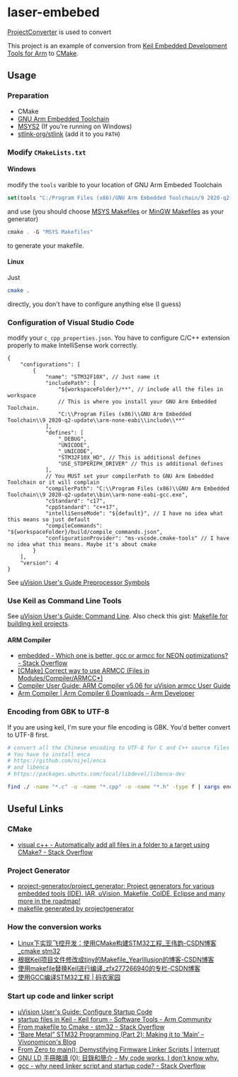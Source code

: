 # laser-embebed

[ProjectConverter](https://github.com/phodina/ProjectConverter) is used to convert

This project is an example of conversion from [Keil Embedded Development Tools for Arm](https://www.keil.com/) to [CMake](https://cmake.org/).

## Usage

### Preparation

- CMake
- [GNU Arm Embedded Toolchain](https://developer.arm.com/tools-and-software/open-source-software/developer-tools/gnu-toolchain/gnu-rm/downloads)
- [MSYS2](https://www.msys2.org/) (If you're running on Windows)
- [stlink-org/stlink](https://github.com/stlink-org/stlink/releases/tag/v1.7.0) (add it to you `PATH`)

### Modify `CMakeLists.txt`

#### Windows

modify the `tools` varible to your location of GNU Arm Embeded Toolchain

```cmake
set(tools "C:/Program Files (x86)/GNU Arm Embedded Toolchain/9 2020-q2-update")
```

and use (you should choose [MSYS Makefiles](https://cmake.org/cmake/help/latest/generator/MSYS%20Makefiles.html) or [MinGW Makefiles](https://cmake.org/cmake/help/latest/generator/MinGW%20Makefiles.html) as your generator)

```powershell
cmake . -G "MSYS Makefiles"
```

to generate your makefile.

#### Linux

Just

```bash
cmake .
```

directly, you don't have to configure anything else (I guess)

### Configuration of Visual Studio Code

modify your `c_cpp_properties.json`. You have to configure C/C++ extension properly to make IntelliSense work correctly.

```jsonc
{
    "configurations": [
        {
            "name": "STM32F10X", // Just name it
            "includePath": [
                "${workspaceFolder}/**", // include all the files in workspace
                // This is where you install your GNU Arm Embedded Toolchain. 
                "C:\\Program Files (x86)\\GNU Arm Embedded Toolchain\\9 2020-q2-update\\arm-none-eabi\\include\\**"  
            ],
            "defines": [
                "_DEBUG",
                "UNICODE",
                "_UNICODE",
                "STM32F10X_HD", // This is additional defines
                "USE_STDPERIPH_DRIVER" // This is additional defines
            ],
            // You MUST set your compilerPath to GNU Arm Embedded Toolchain or it will complain
            "compilerPath": "C:\\Program Files (x86)\\GNU Arm Embedded Toolchain\\9 2020-q2-update\\bin\\arm-none-eabi-gcc.exe",
            "cStandard": "c17",
            "cppStandard": "c++17",
            "intelliSenseMode": "${default}", // I have no idea what this means so just default
            "compileCommands": "${workspaceFolder}/build/compile_commands.json",
            "configurationProvider": "ms-vscode.cmake-tools" // I have no idea what this means. Maybe it's about cmake
        }
    ],
    "version": 4
}
```

See [µVision User's Guide Preprocessor Symbols](https://www.keil.com/support/man/docs/uv4/uv4_dg_adscc.htm)

### Use Keil as Command Line Tools

See [µVision User's Guide: Command Line](https://www.keil.com/support/man/docs/uv4/uv4_commandline.htm). Also check this gist: [Makefile for building keil projects](https://gist.github.com/samvasko/10017340).

#### ARM Compiler

- [embedded - Which one is better, gcc or armcc for NEON optimizations? - Stack Overflow](https://stackoverflow.com/questions/12577572/which-one-is-better-gcc-or-armcc-for-neon-optimizations)
- [[CMake] Correct way to use ARMCC (Files in Modules/Compiler/ARMCC*)](https://cmake.org/pipermail/cmake/2016-September/064261.html)
- [Compiler User Guide: ARM Compiler v5.06 for µVision armcc User Guide](https://www.keil.com/support/man/docs/armcc/)
- [Arm Compiler | Arm Compiler 6 Downloads – Arm Developer](https://developer.arm.com/tools-and-software/embedded/arm-compiler/downloads/version-6)

### Encoding from GBK to UTF-8

If you are using keil, I'm sure your file encoding is GBK. You'd better convert to UTF-8 first.

```bash
# convert all the Chinese encoding to UTF-8 for C and C++ source files
# You have to install enca
# https://github.com/nijel/enca
# and libenca
# https://packages.ubuntu.com/focal/libdevel/libenca-dev

find ./ -name "*.c" -o -name "*.cpp" -o -name "*.h" -type f | xargs enca -L chinese -x utf-8
```

## Useful Links

### CMake

- [visual c++ - Automatically add all files in a folder to a target using CMake? - Stack Overflow](https://stackoverflow.com/questions/3201154/automatically-add-all-files-in-a-folder-to-a-target-using-cmake)

### Project Generator

- [project-generator/project_generator: Project generators for various embedded tools (IDE). IAR, uVision, Makefile, CoIDE, Eclipse and many more in the roadmap!](https://github.com/project-generator/project_generator)
- [makefile generated by projectgenerator](https://gist.github.com/crosstyan/058c6be881ba1f51912a58fa146f232b)

### How the conversion works

- [Linux下实现飞控开发：使用CMake构建STM32工程_王伟韵-CSDN博客_cmake stm32](https://blog.csdn.net/loveuav/article/details/101361408)
- [根据Keil项目文件修改成tiny的Makefile_YearIllusion的博客-CSDN博客](https://blog.csdn.net/YearIllusion/article/details/102415237?utm_medium=distribute.pc_relevant.none-task-blog-2%7Edefault%7EBlogCommendFromMachineLearnPai2%7Edefault-4.control&depth_1-utm_source=distribute.pc_relevant.none-task-blog-2%7Edefault%7EBlogCommendFromMachineLearnPai2%7Edefault-4.control)
- [使用makefile替换Keil进行编译_zfx277266940的专栏-CSDN博客](https://blog.csdn.net/zfx277266940/article/details/39269045)
- [使用GCC编译STM32工程 | 码农家园](https://www.codenong.com/cs106677907/)

### Start up code and linker script

- [µVision User's Guide: Configure Startup Code](https://www.keil.com/support/man/docs/uv4/uv4_ca_config_start_code.htm)
- [startup files in Keil - Keil forum - Software Tools - Arm Community](https://community.arm.com/developer/tools-software/tools/f/keil-forum/29985/startup-files-in-keil)
- [From makefile to Cmake - stm32 - Stack Overflow](https://stackoverflow.com/questions/57348819/from-makefile-to-cmake-stm32)
- [“Bare Metal” STM32 Programming (Part 2): Making it to ‘Main’ – Vivonomicon's Blog](https://vivonomicon.com/2018/04/20/bare-metal-stm32-programming-part-2-making-it-to-main/)
- [From Zero to main(): Demystifying Firmware Linker Scripts | Interrupt](https://interrupt.memfault.com/blog/how-to-write-linker-scripts-for-firmware)
- [GNU LD 手冊略讀 (0): 目錄和簡介 - My code works, I don’t know why.](http://wen00072.github.io/blog/2014/12/14/study-on-the-linker-script-0-table-of-contents/)
- [gcc - why need linker script and startup code? - Stack Overflow](https://stackoverflow.com/questions/41365110/why-need-linker-script-and-startup-code)